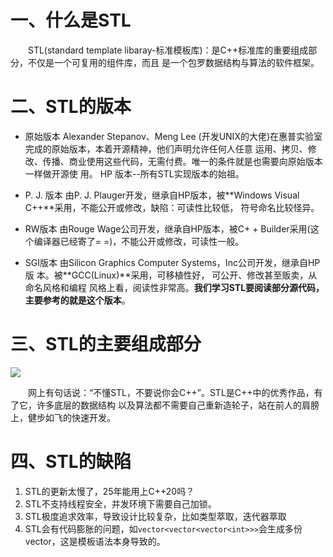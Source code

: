 # 一、什么是STL

&emsp;&emsp;STL(standard template libaray-标准模板库)：是C++标准库的重要组成部分，不仅是一个可复用的组件库，而且 是一个包罗数据结构与算法的软件框架。

# 二、STL的版本

- 原始版本 Alexander Stepanov、Meng Lee (开发UNIX的大佬)在惠普实验室完成的原始版本，本着开源精神，他们声明允许任何人任意 运用、拷贝、修改、传播、商业使用这些代码，无需付费。唯一的条件就是也需要向原始版本一样做开源使 用。 HP 版本--所有STL实现版本的始祖。 

- P. J. 版本 由P. J. Plauger开发，继承自HP版本，被**Windows Visual C++**采用，不能公开或修改，缺陷：可读性比较低， 符号命名比较怪异。 

- RW版本 由Rouge Wage公司开发，继承自HP版本，被C+ + Builder采用(这个编译器已经寄了= =)，不能公开或修改，可读性一般。 

- SGI版本 由Silicon Graphics Computer Systems，Inc公司开发，继承自HP版 本。被**GCC(Linux)**采用，可移植性好， 可公开、修改甚至贩卖，从命名风格和编程 风格上看，阅读性非常高。**我们学习STL要阅读部分源代码， 主要参考的就是这个版本**。

# 三、STL的主要组成部分

![](https://router-picture-bed.oss-cn-chengdu.aliyuncs.com/img/img/20220219153924.png)

&emsp;&emsp;网上有句话说：“不懂STL，不要说你会C++”。STL是C++中的优秀作品，有了它，许多底层的数据结构 以及算法都不需要自己重新造轮子，站在前人的肩膀上，健步如飞的快速开发。

# 四、STL的缺陷

1. STL的更新太慢了，25年能用上C++20吗？
2. STL不支持线程安全，并发环境下需要自己加锁。
3. STL极度追求效率，导致设计比较复杂，比如类型萃取，迭代器萃取
4. STL会有代码膨胀的问题，如``vector<vector<vector<int>>>``会生成多份vector，这是模板语法本身导致的。

